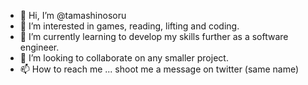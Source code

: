 - 👋 Hi, I’m @tamashinosoru
- 👀 I’m interested in games, reading, lifting and coding.
- 🌱 I’m currently learning to develop my skills further as a software engineer.
- 💞️ I’m looking to collaborate on any smaller project.
- 📫 How to reach me ... shoot me a message on twitter (same name)

<!---
tamashinosoru/tamashinosoru is a ✨ special ✨ repository because its `README.md` (this file) appears on your GitHub profile.
You can click the Preview link to take a look at your changes.
--->
